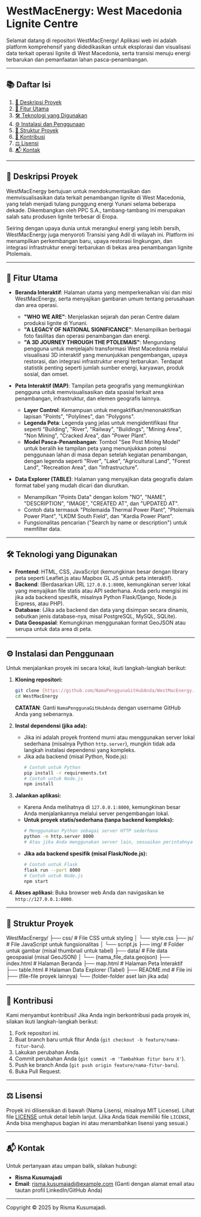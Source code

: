 # WestMacEnergy: West Macedonia Lignite Centre

Selamat datang di repositori WestMacEnergy! Aplikasi web ini adalah platform komprehensif yang didedikasikan untuk eksplorasi dan visualisasi data terkait operasi lignite di West Macedonia, serta transisi menuju energi terbarukan dan pemanfaatan lahan pasca-penambangan.

---

## 📚 **Daftar Isi**

1.  [📝 Deskripsi Proyek](#-deskripsi-proyek)
2.  [🚀 Fitur Utama](#-fitur-utama)
3.  [🛠️ Teknologi yang Digunakan](#-teknologi-yang-digunakan)
4.  [⚙️ Instalasi dan Penggunaan](#-instalasi-dan-penggunaan)
5.  [📂 Struktur Proyek](#-struktur-proyek)
6.  [🤝 Kontribusi](#-kontribusi)
7.  [⚖️ Lisensi](#-lisensi)
8.  [📬 Kontak](#-kontak)

---

## 📝 **Deskripsi Proyek**

WestMacEnergy bertujuan untuk mendokumentasikan dan memvisualisasikan data terkait penambangan lignite di West Macedonia, yang telah menjadi tulang punggung energi Yunani selama beberapa dekade. Dikembangkan oleh PPC S.A., tambang-tambang ini merupakan salah satu produsen lignite terbesar di Eropa.

Seiring dengan upaya dunia untuk merangkul energi yang lebih bersih, WestMacEnergy juga menyoroti Transisi yang Adil di wilayah ini. Platform ini menampilkan perkembangan baru, upaya restorasi lingkungan, dan integrasi infrastruktur energi terbarukan di bekas area penambangan lignite Ptolemais.

---

## 🚀 **Fitur Utama**

* **Beranda Interaktif**: Halaman utama yang memperkenalkan visi dan misi WestMacEnergy, serta menyajikan gambaran umum tentang perusahaan dan area operasi.
    * **"WHO WE ARE"**: Menjelaskan sejarah dan peran Centre dalam produksi lignite di Yunani.
    * **"A LEGACY OF NATIONAL SIGNIFICANCE"**: Menampilkan berbagai foto fasilitas dan operasi penambangan dan energi.
    * **"A 3D JOURNEY THROUGH THE PTOLEMAIS"**: Mengundang pengguna untuk menjelajahi transformasi West Macedonia melalui visualisasi 3D interaktif yang menunjukkan pengembangan, upaya restorasi, dan integrasi infrastruktur energi terbarukan. Terdapat statistik penting seperti jumlah sumber energi, karyawan, produk sosial, dan omset.

* **Peta Interaktif (MAP)**: Tampilan peta geografis yang memungkinkan pengguna untuk memvisualisasikan data spasial terkait area penambangan, infrastruktur, dan elemen geografis lainnya.
    * **Layer Control**: Kemampuan untuk mengaktifkan/menonaktifkan lapisan "Points", "Polylines", dan "Polygons".
    * **Legenda Peta**: Legenda yang jelas untuk mengidentifikasi fitur seperti "Building", "River", "Railway", "Buildings", "Mining Area", "Non Mining", "Cracked Area", dan "Power Plant".
    * **Model Pasca-Penambangan**: Tombol "See Post Mining Model" untuk beralih ke tampilan peta yang menunjukkan potensi penggunaan lahan di masa depan setelah kegiatan penambangan, dengan legenda seperti "River", "Lake", "Agricultural Land", "Forest Land", "Recreation Area", dan "Infrastructure".

* **Data Explorer (TABLE)**: Halaman yang menyajikan data geografis dalam format tabel yang mudah dicari dan diurutkan.
    * Menampilkan "Points Data" dengan kolom "NO", "NAME", "DESCRIPTION", "IMAGE", "CREATED AT", dan "UPDATED AT".
    * Contoh data termasuk "Ptolemaida Thermal Power Plant", "Ptolemais Power Plant", "LKDM South Field", dan "Kardia Power Plant".
    * Fungsionalitas pencarian ("Search by name or description") untuk memfilter data.

---

## 🛠️ **Teknologi yang Digunakan**

* **Frontend**: HTML, CSS, JavaScript (kemungkinan besar dengan library peta seperti Leaflet.js atau Mapbox GL JS untuk peta interaktif).
* **Backend**: (Berdasarkan URL `127.0.0.1:8000`, kemungkinan server lokal yang menyajikan file statis atau API sederhana. Anda perlu mengisi ini jika ada backend spesifik, misalnya Python Flask/Django, Node.js Express, atau PHP).
* **Database**: (Jika ada backend dan data yang disimpan secara dinamis, sebutkan jenis database-nya, misal PostgreSQL, MySQL, SQLite).
* **Data Geospasial**: Kemungkinan menggunakan format GeoJSON atau serupa untuk data area di peta.

---

## ⚙️ **Instalasi dan Penggunaan**

Untuk menjalankan proyek ini secara lokal, ikuti langkah-langkah berikut:

1.  **Kloning repositori:**
    ```bash
    git clone [https://github.com/NamaPenggunaGitHubAnda/WestMacEnergy.git](https://github.com/NamaPenggunaGitHubAnda/WestMacEnergy.git)
    cd WestMacEnergy
    ```
    **CATATAN**: Ganti `NamaPenggunaGitHubAnda` dengan username GitHub Anda yang sebenarnya.

2.  **Instal dependensi (jika ada):**
    * Jika ini adalah proyek frontend murni atau menggunakan server lokal sederhana (misalnya Python `http.server`), mungkin tidak ada langkah instalasi dependensi yang kompleks.
    * Jika ada backend (misal Python, Node.js):
        ```bash
        # Contoh untuk Python
        pip install -r requirements.txt
        # Contoh untuk Node.js
        npm install
        ```

3.  **Jalankan aplikasi:**
    * Karena Anda melihatnya di `127.0.0.1:8000`, kemungkinan besar Anda menjalankannya melalui server pengembangan lokal.
    * **Untuk proyek statis/sederhana (tanpa backend kompleks):**
        ```bash
        # Menggunakan Python sebagai server HTTP sederhana
        python -m http.server 8000
        # Atau jika Anda menggunakan server lain, sesuaikan perintahnya
        ```
    * **Jika ada backend spesifik (misal Flask/Node.js):**
        ```bash
        # Contoh untuk Flask
        flask run --port 8000
        # Contoh untuk Node.js
        npm start
        ```

4.  **Akses aplikasi:**
    Buka browser web Anda dan navigasikan ke `http://127.0.0.1:8000`.

---

## 📂 **Struktur Proyek**
WestMacEnergy/
├── css/                    # File CSS untuk styling
│   └── style.css
├── js/                     # File JavaScript untuk fungsionalitas
│   └── script.js
├── img/                    # Folder untuk gambar (misal thumbnail untuk tabel)
├── data/                   # File data geospasial (misal GeoJSON)
│   └── (nama_file_data.geojson)
├── index.html              # Halaman Beranda
├── map.html                # Halaman Peta Interaktif
├── table.html              # Halaman Data Explorer (Tabel)
├── README.md               # File ini
├── (file-file proyek lainnya)
└── (folder-folder aset lain jika ada)

---

## 🤝 **Kontribusi**

Kami menyambut kontribusi! Jika Anda ingin berkontribusi pada proyek ini, silakan ikuti langkah-langkah berikut:

1.  Fork repositori ini.
2.  Buat branch baru untuk fitur Anda (`git checkout -b feature/nama-fitur-baru`).
3.  Lakukan perubahan Anda.
4.  Commit perubahan Anda (`git commit -m 'Tambahkan fitur baru X'`).
5.  Push ke branch Anda (`git push origin feature/nama-fitur-baru`).
6.  Buka Pull Request.

---

## ⚖️ **Lisensi**

Proyek ini dilisensikan di bawah (Nama Lisensi, misalnya MIT License). Lihat file [LICENSE](LICENSE) untuk detail lebih lanjut.
(Jika Anda tidak memiliki file `LICENSE`, Anda bisa menghapus bagian ini atau menambahkan lisensi yang sesuai.)

---

## 📬 **Kontak**

Untuk pertanyaan atau umpan balik, silakan hubungi:

* **Risma Kusumajadi**
* **Email**: [risma.kusumajadi@example.com](mailto:risma.kusumajadi@example.com) (Ganti dengan alamat email atau tautan profil LinkedIn/GitHub Anda)

---

Copyright © 2025 by Risma Kusumajadi.
